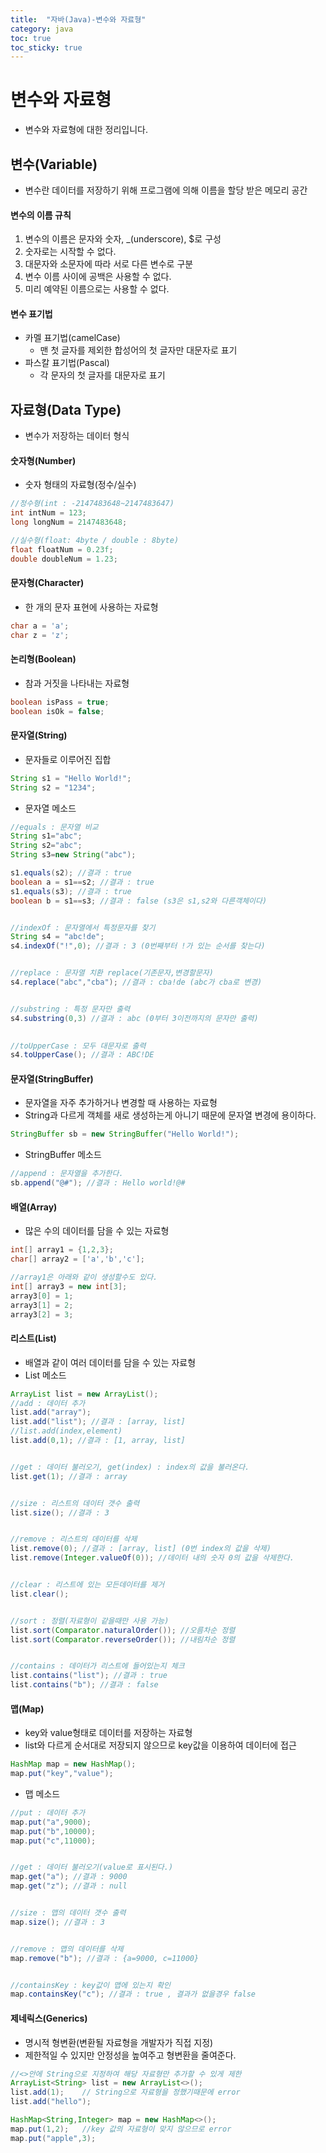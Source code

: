 ```yaml
---
title:  "자바(Java)-변수와 자료형"
category: java
toc: true
toc_sticky: true
---
```




# 변수와 자료형

- 변수와 자료형에 대한 정리입니다.





## 변수(Variable)

- 변수란 데이터를 저장하기 위해 프로그램에 의해 이름을 할당 받은 메모리 공간



#### 변수의 이름 규칙

1. 변수의 이름은 문자와 숫자, _(underscore), $로 구성
2. 숫자로는 시작할 수 없다.
3. 대문자와 소문자에 따라 서로 다른 변수로 구분
4. 변수 이름 사이에 공백은 사용할 수 없다.
5. 미리 예약된 이름으로는 사용할 수 없다.



#### 변수 표기법

- 카멜 표기법(camelCase)
  - 맨 첫 글자를 제외한 합성어의 첫 글자만 대문자로 표기
- 파스칼 표기법(Pascal)
  - 각 문자의 첫 글자를 대문자로 표기



## 자료형(Data Type)

- 변수가 저장하는 데이터 형식



#### 숫자형(Number)

- 숫자 형태의 자료형(정수/실수)

```java
//정수형(int : -2147483648~2147483647)
int intNum = 123;
long longNum = 2147483648;

//실수형(float: 4byte / double : 8byte)
float floatNum = 0.23f;
double doubleNum = 1.23;
```



#### 문자형(Character)

- 한 개의 문자 표현에 사용하는 자료형

```java
char a = 'a';
char z = 'z';
```



#### 논리형(Boolean)

- 참과 거짓을 나타내는 자료형

```java
boolean isPass = true;
boolean isOk = false;
```



#### 문자열(String)

- 문자들로 이루어진 집합

```java
String s1 = "Hello World!";
String s2 = "1234";
```

- 문자열 메소드

```java
//equals : 문자열 비교
String s1="abc";
String s2="abc";
String s3=new String("abc");

s1.equals(s2); //결과 : true
boolean a = s1==s2; //결과 : true
s1.equals(s3); //결과 : true
boolean b = s1==s3; //결과 : false (s3은 s1,s2와 다른객체이다)


//indexOf : 문자열에서 특정문자를 찾기
String s4 = "abc!de";
s4.indexOf("!",0); //결과 : 3 (0번째부터 !가 있는 순서를 찾는다)


//replace : 문자열 치환 replace(기존문자,변경할문자)
s4.replace("abc","cba"); //결과 : cba!de (abc가 cba로 변경) 


//substring : 특정 문자만 출력
s4.substring(0,3) //결과 : abc (0부터 3이전까지의 문자만 출력)

    
//toUpperCase : 모두 대문자로 출력
s4.toUpperCase(); //결과 : ABC!DE

```



#### 문자열(StringBuffer)

- 문자열을 자주 추가하거나 변경할 때 사용하는 자료형
- String과 다르게 객체를 새로 생성하는게 아니기 때문에 문자열 변경에 용이하다.

```java
StringBuffer sb = new StringBuffer("Hello World!");
```

- StringBuffer 메소드

```java
//append : 문자열을 추가한다.
sb.append("@#"); //결과 : Hello world!@#
```



#### 배열(Array)

- 많은 수의 데이터를 담을 수 있는 자료형

```java
int[] array1 = {1,2,3};
char[] array2 = ['a','b','c'];

//array1은 아래와 같이 생성할수도 있다.
int[] array3 = new int[3];
array3[0] = 1;
array3[1] = 2;
array3[2] = 3;
```



#### 리스트(List)

- 배열과 같이 여러 데이터를 담을 수 있는 자료형
- List 메소드

```java
ArrayList list = new ArrayList();
//add : 데이터 추가
list.add("array");
list.add("list"); //결과 : [array, list]
//list.add(index,element)
list.add(0,1); //결과 : [1, array, list]


//get : 데이터 불러오기, get(index) : index의 값을 불러온다.
list.get(1); //결과 : array


//size : 리스트의 데이터 갯수 출력
list.size(); //결과 : 3


//remove : 리스트의 데이터를 삭제
list.remove(0);	//결과 : [array, list] (0번 index의 값을 삭제)
list.remove(Integer.valueOf(0)); //데이터 내의 숫자 0의 값을 삭제한다.


//clear : 리스트에 있는 모든데이터를 제거
list.clear();


//sort : 정렬(자료형이 같을때만 사용 가능)
list.sort(Comparator.naturalOrder()); //오름차순 정렬
list.sort(Comparator.reverseOrder()); //내림차순 정렬


//contains : 데이터가 리스트에 들어있는지 체크
list.contains("list"); //결과 : true
list.contains("b");	//결과 : false
```



#### 맵(Map)

- key와 value형태로 데이터를 저장하는 자료형
- list와 다르게 순서대로 저장되지 않으므로 key값을 이용하여 데이터에 접근

```java
HashMap map = new HashMap();
map.put("key","value");
```

- 맵 메소드

```java
//put : 데이터 추가
map.put("a",9000);
map.put("b",10000);
map.put("c",11000);


//get : 데이터 불러오기(value로 표시된다.)
map.get("a"); //결과 : 9000
map.get("z"); //결과 : null


//size : 맵의 데이터 갯수 출력
map.size(); //결과 : 3


//remove : 맵의 데이터를 삭제
map.remove("b"); //결과 : {a=9000, c=11000}


//containsKey : key값이 맵에 있는지 확인
map.containsKey("c"); //결과 : true , 결과가 없을경우 false
```



#### 제네릭스(Generics)

- 명시적 형변환(변환될 자료형을 개발자가 직접 지정)
- 제한적일 수 있지만 안정성을 높여주고 형변환을 줄여준다.

```java
//<>안에 String으로 지정하여 해당 자료형만 추가할 수 있게 제한
ArrayList<String> list = new ArrayList<>();
list.add(1);	// String으로 자료형을 정했기때문에 error
list.add("hello");

HashMap<String,Integer> map = new HashMap<>();
map.put(1,2);	//key 값의 자료형이 맞지 않으므로 error
map.put("apple",3);
```

